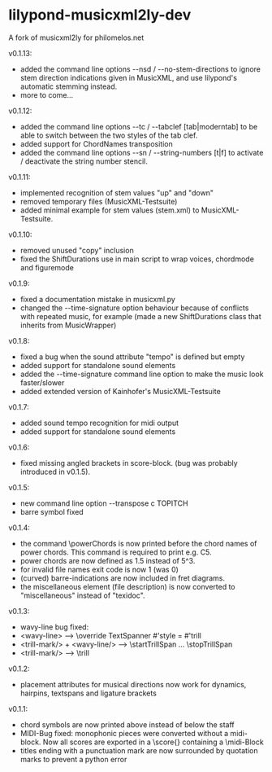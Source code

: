 lilypond-musicxml2ly-dev
========================

A fork of musicxml2ly for philomelos.net

v0.1.13:
* added the command line options --nsd / --no-stem-directions to ignore stem direction indications given in MusicXML, and use
lilypond's automatic stemming instead.
* more to come...

v0.1.12:
* added the command line options --tc / --tabclef [tab|moderntab] to be able to switch between the two styles of the tab clef.
* added support for ChordNames transposition
* added the command line options --sn / --string-numbers [t|f] to activate / deactivate the string number stencil.

v0.1.11:
* implemented recognition of stem values "up" and "down"
* removed temporary files (MusicXML-Testsuite)
* added minimal example for stem values (stem.xml) to MusicXML-Testsuite.

v0.1.10:
* removed unused "copy" inclusion
* fixed the ShiftDurations use in main script to wrap voices, chordmode and figuremode

v0.1.9:
* fixed a documentation mistake in musicxml.py
* changed the --time-signature option behaviour because of conflicts with repeated music, for example (made a new ShiftDurations class that inherits from MusicWrapper)

v0.1.8:
* fixed a bug when the sound attribute "tempo" is defined but empty
* added support for standalone sound elements
* added the --time-signature command line option to make the music look faster/slower
* added extended version of Kainhofer's MusicXML-Testsuite

v0.1.7:
* added sound tempo recognition for midi output
* added support for standalone sound elements

v0.1.6:
* fixed missing angled brackets in score-block. (bug was probably introduced in v0.1.5).

v0.1.5:
* new command line option --transpose c TOPITCH
* barre symbol fixed

v0.1.4:
* the command \powerChords is now printed before the chord names of
power chords. This command is required to print e.g. C5.
* power chords are now defined as 1.5 instead of 5^3.
* for invalid file names exit code is now 1 (was 0)
* (curved) barre-indications are now included in fret diagrams.
* the miscellaneous element (file description) is now converted to
"miscellaneous" instead of "texidoc".

v0.1.3:
* wavy-line bug fixed:
 * &lt;wavy-line&gt; --> \override TextSpanner #'style = #'trill
 * &lt;trill-mark/&gt; + &lt;wavy-line/&gt; --> \startTrillSpan ... \stopTrillSpan
 * &lt;trill-mark/&gt; --> \trill

v0.1.2:
* placement attributes for musical directions now work for dynamics, hairpins, textspans and ligature brackets

v0.1.1:
* chord symbols are now printed above instead of below the staff
* MIDI-Bug fixed: monophonic pieces were converted without a midi-block. Now all scores are exported in a \score{} containing a \midi-Block
* titles ending with a punctuation mark are now surrounded by quotation marks to prevent a python error

